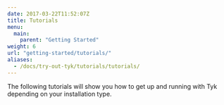 ```yaml
---
date: 2017-03-22T11:52:07Z
title: Tutorials
menu:
  main:
    parent: "Getting Started"
weight: 6
url: "getting-started/tutorials/"
aliases:
  - /docs/try-out-tyk/tutorials/tutorials/
---
```


The following tutorials will show you how to get up and running with Tyk depending on your installation type. 
